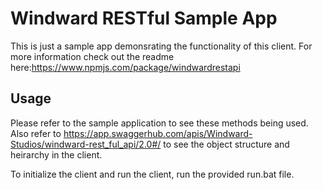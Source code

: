 # Windward RESTful Sample App

This is just a sample app demonsrating the functionality of this client. For more information check out the readme here:https://www.npmjs.com/package/windwardrestapi

## Usage
Please refer to the sample application to see these methods being used.
Also refer to https://app.swaggerhub.com/apis/Windward-Studios/windward-rest_ful_api/2.0#/ to see the object structure and heirarchy in the client.

To initialize the client and run the client, run the provided run.bat file.


